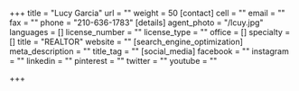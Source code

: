 +++
title = "Lucy Garcia"
url = ""
weight = 50
[contact]
cell = ""
email = ""
fax = ""
phone = "210-636-1783"
[details]
agent_photo = "/lcuy.jpg"
languages = []
license_number = ""
license_type = ""
office = []
specialty = []
title = "REALTOR"
website = ""
[search_engine_optimization]
meta_description = ""
title_tag = ""
[social_media]
facebook = ""
instagram = ""
linkedin = ""
pinterest = ""
twitter = ""
youtube = ""

+++
